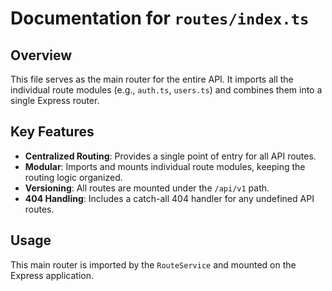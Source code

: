 # Documentation for `routes/index.ts`

## Overview

This file serves as the main router for the entire API. It imports all the individual route modules (e.g., `auth.ts`, `users.ts`) and combines them into a single Express router.

## Key Features

-   **Centralized Routing**: Provides a single point of entry for all API routes.
-   **Modular**: Imports and mounts individual route modules, keeping the routing logic organized.
-   **Versioning**: All routes are mounted under the `/api/v1` path.
-   **404 Handling**: Includes a catch-all 404 handler for any undefined API routes.

## Usage

This main router is imported by the `RouteService` and mounted on the Express application.
